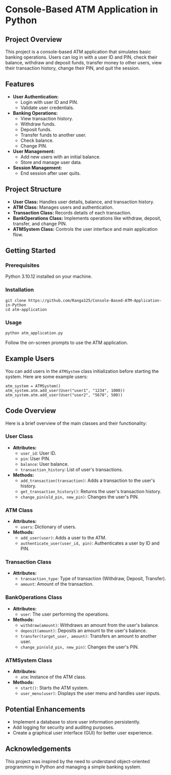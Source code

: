 <!DOCTYPE html>
<html lang="en">
<head>
    <meta charset="UTF-8">
    <meta name="viewport" content="width=device-width, initial-scale=1.0">
    
</head>
<body>
    <h1>Console-Based ATM Application in Python</h1>
	  <h2>Project Overview</h2>
    <p>This project is a console-based ATM application that simulates basic banking operations. Users can log in with a user ID and PIN, check their balance, withdraw and deposit funds, transfer money to other users, view their transaction history, change their PIN, and quit the session.</p>
<h2>Features</h2>
    <ul>
        <li><strong>User Authentication:</strong>
            <ul>
                <li>Login with user ID and PIN.</li>
                <li>Validate user credentials.</li>
            </ul>
        </li>
        <li><strong>Banking Operations:</strong>
            <ul>
                <li>View transaction history.</li>
                <li>Withdraw funds.</li>
                <li>Deposit funds.</li>
                <li>Transfer funds to another user.</li>
                <li>Check balance.</li>
                <li>Change PIN.</li>
            </ul>
        </li>
        <li><strong>User Management:</strong>
            <ul>
                <li>Add new users with an initial balance.</li>
                <li>Store and manage user data.</li>
            </ul>
        </li>
        <li><strong>Session Management:</strong>
            <ul>
                <li>End session after user quits.</li>
            </ul>
        </li>
    </ul>
<h2>Project Structure</h2>
    <ul>
        <li><strong>User Class:</strong> Handles user details, balance, and transaction history.</li>
        <li><strong>ATM Class:</strong> Manages users and authentication.</li>
        <li><strong>Transaction Class:</strong> Records details of each transaction.</li>
        <li><strong>BankOperations Class:</strong> Implements operations like withdraw, deposit, transfer, and change PIN.</li>
        <li><strong>ATMSystem Class:</strong> Controls the user interface and main application flow.</li>
    </ul>
<h2>Getting Started</h2>
    <h3>Prerequisites</h3>
    <p>Python 3.10.12 installed on your machine.</p>
<h3>Installation</h3>
    <pre><code>git clone https://github.com/Ranga125/Console-Based-ATM-Application-in-Python
cd atm-application</code></pre>
<h3>Usage</h3>
    <pre><code>python atm_application.py</code></pre>
    <p>Follow the on-screen prompts to use the ATM application.</p>
<h2>Example Users</h2>
    <p>You can add users in the <code>ATMSystem</code> class initialization before starting the system. Here are some example users:</p>
    <pre><code>atm_system = ATMSystem()
atm_system.atm.add_user(User("user1", "1234", 1000))
atm_system.atm.add_user(User("user2", "5678", 500))</code></pre>
<h2>Code Overview</h2>
    <p>Here is a brief overview of the main classes and their functionality:</p>
<h3>User Class</h3>
    <ul>
        <li><strong>Attributes:</strong>
            <ul>
                <li><code>user_id</code>: User ID.</li>
                <li><code>pin</code>: User PIN.</li>
                <li><code>balance</code>: User balance.</li>
                <li><code>transaction_history</code>: List of user's transactions.</li>
            </ul>
        </li>
        <li><strong>Methods:</strong>
            <ul>
                <li><code>add_transaction(transaction)</code>: Adds a transaction to the user's history.</li>
                <li><code>get_transaction_history()</code>: Returns the user's transaction history.</li>
                <li><code>change_pin(old_pin, new_pin)</code>: Changes the user's PIN.</li>
            </ul>
        </li>
    </ul>
<h3>ATM Class</h3>
    <ul>
        <li><strong>Attributes:</strong>
            <ul>
                <li><code>users</code>: Dictionary of users.</li>
            </ul>
        </li>
        <li><strong>Methods:</strong>
            <ul>
                <li><code>add_user(user)</code>: Adds a user to the ATM.</li>
                <li><code>authenticate_user(user_id, pin)</code>: Authenticates a user by ID and PIN.</li>
            </ul>
        </li>
    </ul>
<h3>Transaction Class</h3>
    <ul>
        <li><strong>Attributes:</strong>
            <ul>
                <li><code>transaction_type</code>: Type of transaction (Withdraw, Deposit, Transfer).</li>
                <li><code>amount</code>: Amount of the transaction.</li>
            </ul>
        </li>
    </ul>
<h3>BankOperations Class</h3>
    <ul>
        <li><strong>Attributes:</strong>
            <ul>
                <li><code>user</code>: The user performing the operations.</li>
            </ul>
        </li>
        <li><strong>Methods:</strong>
            <ul>
                <li><code>withdraw(amount)</code>: Withdraws an amount from the user's balance.</li>
                <li><code>deposit(amount)</code>: Deposits an amount to the user's balance.</li>
                <li><code>transfer(target_user, amount)</code>: Transfers an amount to another user.</li>
                <li><code>change_pin(old_pin, new_pin)</code>: Changes the user's PIN.</li>
            </ul>
        </li>
    </ul>
<h3>ATMSystem Class</h3>
    <ul>
        <li><strong>Attributes:</strong>
            <ul>
                <li><code>atm</code>: Instance of the ATM class.</li>
            </ul>
        </li>
        <li><strong>Methods:</strong>
            <ul>
                <li><code>start()</code>: Starts the ATM system.</li>
                <li><code>user_menu(user)</code>: Displays the user menu and handles user inputs.</li>
            </ul>
        </li>
    </ul>
<h2>Potential Enhancements</h2>
    <ul>
        <li>Implement a database to store user information persistently.</li>
        <li>Add logging for security and auditing purposes.</li>
        <li>Create a graphical user interface (GUI) for better user experience.</li>
    </ul>
<h2>Acknowledgements</h2>
    <p>This project was inspired by the need to understand object-oriented programming in Python and managing a simple banking system.</p>
</body>
</html>

